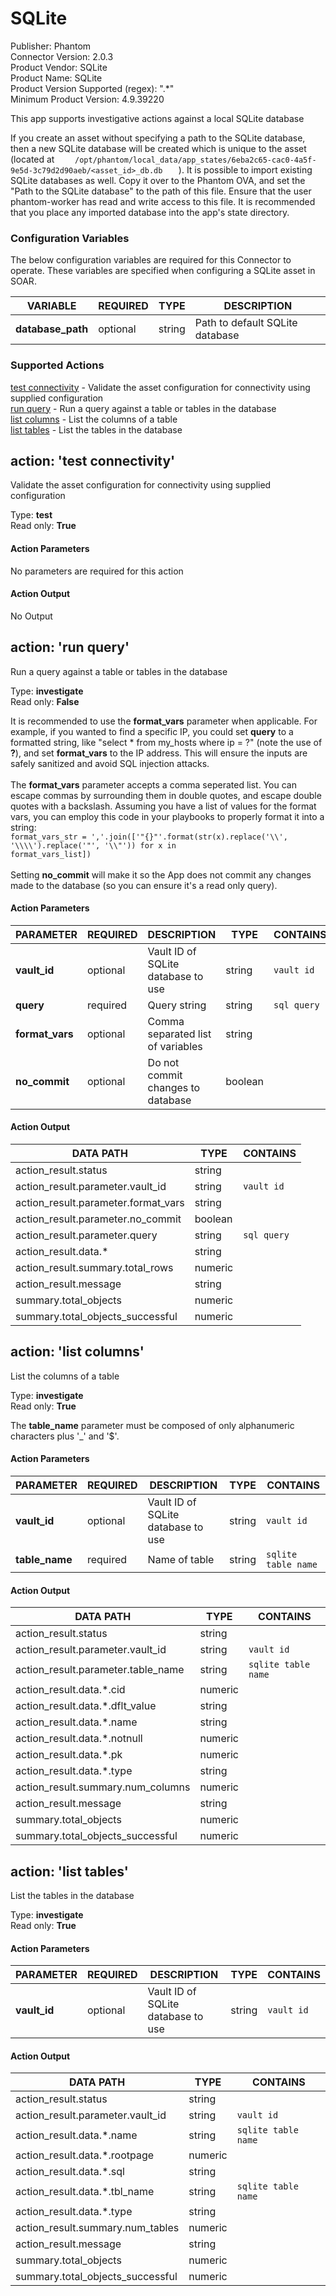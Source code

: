 [comment]: # "Auto-generated SOAR connector documentation"
# SQLite

Publisher: Phantom  
Connector Version: 2\.0\.3  
Product Vendor: SQLite  
Product Name: SQLite  
Product Version Supported (regex): "\.\*"  
Minimum Product Version: 4\.9\.39220  

This app supports investigative actions against a local SQLite database

[comment]: # " File: readme.md"
[comment]: # "  Copyright (c) 2017-2022 Splunk Inc."
[comment]: # ""
[comment]: # "Licensed under the Apache License, Version 2.0 (the 'License');"
[comment]: # "you may not use this file except in compliance with the License."
[comment]: # "You may obtain a copy of the License at"
[comment]: # ""
[comment]: # "    http://www.apache.org/licenses/LICENSE-2.0"
[comment]: # ""
[comment]: # "Unless required by applicable law or agreed to in writing, software distributed under"
[comment]: # "the License is distributed on an 'AS IS' BASIS, WITHOUT WARRANTIES OR CONDITIONS OF ANY KIND,"
[comment]: # "either express or implied. See the License for the specific language governing permissions"
[comment]: # "and limitations under the License."
[comment]: # ""
If you create an asset without specifying a path to the SQLite database, then a new SQLite database
will be created which is unique to the asset (located at
`     /opt/phantom/local_data/app_states/6eba2c65-cac0-4a5f-9e5d-3c79d2d90aeb/<asset_id>_db.db    `
). It is possible to import existing SQLite databases as well. Copy it over to the Phantom OVA, and
set the "Path to the SQLite database" to the path of this file. Ensure that the user phantom-worker
has read and write access to this file. It is recommended that you place any imported database into
the app's state directory.


### Configuration Variables
The below configuration variables are required for this Connector to operate.  These variables are specified when configuring a SQLite asset in SOAR.

VARIABLE | REQUIRED | TYPE | DESCRIPTION
-------- | -------- | ---- | -----------
**database\_path** |  optional  | string | Path to default SQLite database

### Supported Actions  
[test connectivity](#action-test-connectivity) - Validate the asset configuration for connectivity using supplied configuration  
[run query](#action-run-query) - Run a query against a table or tables in the database  
[list columns](#action-list-columns) - List the columns of a table  
[list tables](#action-list-tables) - List the tables in the database  

## action: 'test connectivity'
Validate the asset configuration for connectivity using supplied configuration

Type: **test**  
Read only: **True**

#### Action Parameters
No parameters are required for this action

#### Action Output
No Output  

## action: 'run query'
Run a query against a table or tables in the database

Type: **investigate**  
Read only: **False**

It is recommended to use the <b>format\_vars</b> parameter when applicable\. For example, if you wanted to find a specific IP, you could set <b>query</b> to a formatted string, like "select \* from my\_hosts where ip = ?" \(note the use of <b>?</b>\), and set <b>format\_vars</b> to the IP address\. This will ensure the inputs are safely sanitized and avoid SQL injection attacks\.<br><br>The <b>format\_vars</b> parameter accepts a comma seperated list\. You can escape commas by surrounding them in double quotes, and escape double quotes with a backslash\. Assuming you have a list of values for the format vars, you can employ this code in your playbooks to properly format it into a string\:<br> <code>format\_vars\_str = ','\.join\(\['"\{\}"'\.format\(str\(x\)\.replace\('\\\\', '\\\\\\\\'\)\.replace\('"', '\\\\"'\)\) for x in format\_vars\_list\]\)</code><br><br>Setting <b>no\_commit</b> will make it so the App does not commit any changes made to the database \(so you can ensure it's a read only query\)\.

#### Action Parameters
PARAMETER | REQUIRED | DESCRIPTION | TYPE | CONTAINS
--------- | -------- | ----------- | ---- | --------
**vault\_id** |  optional  | Vault ID of SQLite database to use | string |  `vault id` 
**query** |  required  | Query string | string |  `sql query` 
**format\_vars** |  optional  | Comma separated list of variables | string | 
**no\_commit** |  optional  | Do not commit changes to database | boolean | 

#### Action Output
DATA PATH | TYPE | CONTAINS
--------- | ---- | --------
action\_result\.status | string | 
action\_result\.parameter\.vault\_id | string |  `vault id` 
action\_result\.parameter\.format\_vars | string | 
action\_result\.parameter\.no\_commit | boolean | 
action\_result\.parameter\.query | string |  `sql query` 
action\_result\.data\.\* | string | 
action\_result\.summary\.total\_rows | numeric | 
action\_result\.message | string | 
summary\.total\_objects | numeric | 
summary\.total\_objects\_successful | numeric |   

## action: 'list columns'
List the columns of a table

Type: **investigate**  
Read only: **True**

The <b>table\_name</b> parameter must be composed of only alphanumeric characters plus '\_' and '$'\.

#### Action Parameters
PARAMETER | REQUIRED | DESCRIPTION | TYPE | CONTAINS
--------- | -------- | ----------- | ---- | --------
**vault\_id** |  optional  | Vault ID of SQLite database to use | string |  `vault id` 
**table\_name** |  required  | Name of table | string |  `sqlite table name` 

#### Action Output
DATA PATH | TYPE | CONTAINS
--------- | ---- | --------
action\_result\.status | string | 
action\_result\.parameter\.vault\_id | string |  `vault id` 
action\_result\.parameter\.table\_name | string |  `sqlite table name` 
action\_result\.data\.\*\.cid | numeric | 
action\_result\.data\.\*\.dflt\_value | string | 
action\_result\.data\.\*\.name | string | 
action\_result\.data\.\*\.notnull | numeric | 
action\_result\.data\.\*\.pk | numeric | 
action\_result\.data\.\*\.type | string | 
action\_result\.summary\.num\_columns | numeric | 
action\_result\.message | string | 
summary\.total\_objects | numeric | 
summary\.total\_objects\_successful | numeric |   

## action: 'list tables'
List the tables in the database

Type: **investigate**  
Read only: **True**

#### Action Parameters
PARAMETER | REQUIRED | DESCRIPTION | TYPE | CONTAINS
--------- | -------- | ----------- | ---- | --------
**vault\_id** |  optional  | Vault ID of SQLite database to use | string |  `vault id` 

#### Action Output
DATA PATH | TYPE | CONTAINS
--------- | ---- | --------
action\_result\.status | string | 
action\_result\.parameter\.vault\_id | string |  `vault id` 
action\_result\.data\.\*\.name | string |  `sqlite table name` 
action\_result\.data\.\*\.rootpage | numeric | 
action\_result\.data\.\*\.sql | string | 
action\_result\.data\.\*\.tbl\_name | string |  `sqlite table name` 
action\_result\.data\.\*\.type | string | 
action\_result\.summary\.num\_tables | numeric | 
action\_result\.message | string | 
summary\.total\_objects | numeric | 
summary\.total\_objects\_successful | numeric | 